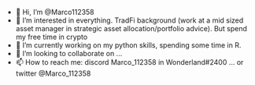 - 👋 Hi, I’m @Marco112358
- 👀 I’m interested in everything. TradFi background (work at a mid sized asset manager in strategic asset allocation/portfolio advice). But spend my free time in crypto
- 🌱 I’m currently working on my python skills, spending some time in R.
- 💞️ I’m looking to collaborate on ...
- 📫 How to reach me: discord Marco_112358 in Wonderland#2400  ... or twitter @Marco_112358

<!---
Marco112358/Marco112358 is a ✨ special ✨ repository because its `README.md` (this file) appears on your GitHub profile.
You can click the Preview link to take a look at your changes.
--->
